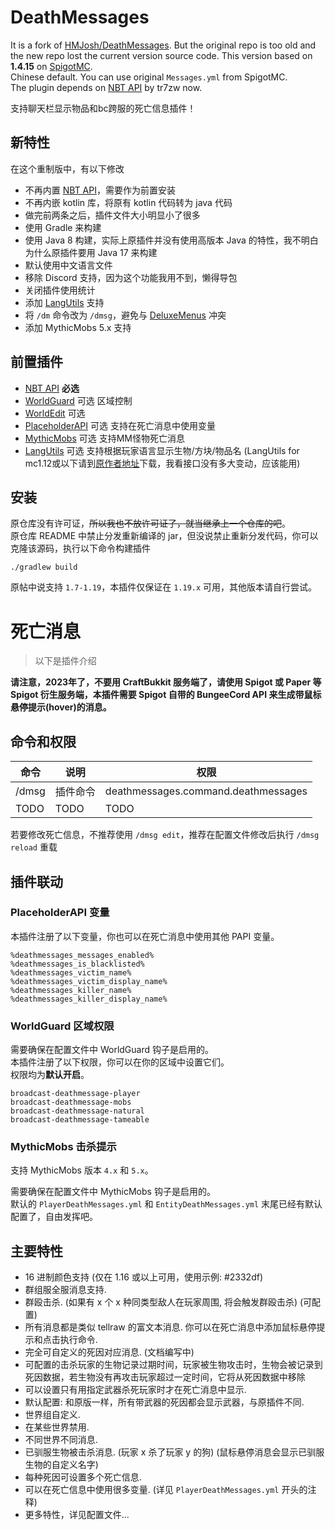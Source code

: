 # DeathMessages

It is a fork of [HMJosh/DeathMessages](https://github.com/HMJosh/DeathMessages). But the original repo is too old and the new repo lost the current version source code. This version based on **1.4.15** on [SpigotMC](https://www.spigotmc.org/resources/deathmessages.3789/).  
Chinese default. You can use original `Messages.yml` from SpigotMC.  
The plugin depends on [NBT API](https://www.spigotmc.org/resources/nbt-api.7939/) by tr7zw now.

支持聊天栏显示物品和bc跨服的死亡信息插件！

## 新特性
在这个重制版中，有以下修改
* 不再内置 [NBT API](https://www.spigotmc.org/resources/nbt-api.7939/)，需要作为前置安装
* 不再内嵌 kotlin 库，将原有 kotlin 代码转为 java 代码
* 做完前两条之后，插件文件大小明显小了很多
* 使用 Gradle 来构建
* 使用 Java 8 构建，实际上原插件并没有使用高版本 Java 的特性，我不明白为什么原插件要用 Java 17 来构建
* 默认使用中文语言文件
* 移除 Discord 支持，因为这个功能我用不到，懒得导包
* 关闭插件使用统计
* 添加 [LangUtils](https://github.com/NyaaCat/LanguageUtils) 支持
* 将 `/dm` 命令改为 `/dmsg`，避免与 [DeluxeMenus](https://www.spigotmc.org/resources/deluxemenus.11734/) 冲突
* 添加 MythicMobs 5.x 支持

## 前置插件

* [NBT API](https://www.spigotmc.org/resources/nbt-api.7939/) **必选**
* [WorldGuard](https://enginehub.org/worldguard/) 可选 区域控制
* [WorldEdit](https://enginehub.org/worldedit/) 可选 
* [PlaceholderAPI](https://www.spigotmc.org/resources/placeholderapi.6245/) 可选 支持在死亡消息中使用变量
* [MythicMobs](https://www.spigotmc.org/resources/mythicmobs.5702/) 可选 支持MM怪物死亡消息
* [LangUtils](https://ci.nyaacat.com/job/LanguageUtils/) 可选 支持根据玩家语言显示生物/方块/物品名 (LangUtils for mc1.12或以下请到[原作者地址](https://github.com/MascusJeoraly/LanguageUtils/releases)下载，我看接口没有多大变动，应该能用)

## 安装
原仓库没有许可证，~~所以我也不放许可证了，就当继承上一个仓库的吧~~。  
原仓库 README 中禁止分发重新编译的 jar，但没说禁止重新分发代码，你可以克隆该源码，执行以下命令构建插件
```
./gradlew build
```
原帖中说支持 `1.7-1.19`，本插件仅保证在 `1.19.x` 可用，其他版本请自行尝试。

# 死亡消息

> 以下是插件介绍

**请注意，2023年了，不要用 CraftBukkit 服务端了，请使用 Spigot 或 Paper 等 Spigot 衍生服务端，本插件需要 Spigot 自带的 BungeeCord API 来生成带鼠标悬停提示(hover)的消息。**

## 命令和权限
| 命令 | 说明 | 权限 |
| --- | --- | --- |
| /dmsg | 插件命令 | deathmessages.command.deathmessages |
| TODO | TODO | TODO |

若要修改死亡信息，不推荐使用 `/dmsg edit`，推荐在配置文件修改后执行 `/dmsg reload` 重载

## 插件联动

### PlaceholderAPI 变量
本插件注册了以下变量，你也可以在死亡消息中使用其他 PAPI 变量。
```
%deathmessages_messages_enabled%
%deathmessages_is_blacklisted%
%deathmessages_victim_name%
%deathmessages_victim_display_name%
%deathmessages_killer_name%
%deathmessages_killer_display_name%
```

### WorldGuard 区域权限
需要确保在配置文件中 WorldGuard 钩子是启用的。  
本插件注册了以下权限，你可以在你的区域中设置它们。  
权限均为**默认开启**。
```
broadcast-deathmessage-player
broadcast-deathmessage-mobs
broadcast-deathmessage-natural
broadcast-deathmessage-tameable
```

### MythicMobs 击杀提示

支持 MythicMobs 版本 `4.x` 和 `5.x`。

需要确保在配置文件中 MythicMobs 钩子是启用的。  
默认的 `PlayerDeathMessages.yml` 和 `EntityDeathMessages.yml` 末尾已经有默认配置了，自由发挥吧。

## 主要特性
* 16 进制颜色支持 (仅在 1.16 或以上可用，使用示例: #2332df)
* 群组服全服消息支持.
* 群殴击杀. (如果有 x 个 x 种同类型敌人在玩家周围, 将会触发群殴击杀) (可配置)
* 所有消息都是类似 tellraw 的富文本消息. 你可以在死亡消息中添加鼠标悬停提示和点击执行命令.
* 完全可自定义的死因对应消息. (文档编写中)
* 可配置的击杀玩家的生物记录过期时间，玩家被生物攻击时，生物会被记录到死因数据，若生物没有再攻击玩家超过一定时间，它将从死因数据中移除
* 可以设置只有用指定武器杀死玩家时才在死亡消息中显示.
* 默认配置: 和原版一样，所有带武器的死因都会显示武器，与原插件不同.
* 世界组自定义.
* 在某些世界禁用.
* 不同世界不同消息.
* 已驯服生物被击杀消息. (玩家 x 杀了玩家 y 的狗) (鼠标悬停消息会显示已驯服生物的自定义名字)
* 每种死因可设置多个死亡信息.
* 可以在死亡信息中使用很多变量. (详见 `PlayerDeathMessages.yml` 开头的注释)
* 更多特性，详见配置文件...

